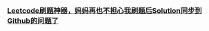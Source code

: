 

### [Leetcode刷题神器，妈妈再也不担心我刷题后Solution同步到Github的问题了](https://segmentfault.com/a/1190000007491813)



